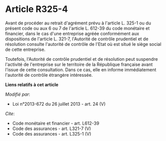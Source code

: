 # Article R325-4

Avant de procéder au retrait d'agrément prévu à l'article L. 325-1 ou du présent code ou aux 6 ou 7 de l'article L. 612-39 du
code monétaire et financier, dans le cas d'une entreprise agréée conformément aux dispositions de l'article L. 321-7,
l'Autorité de contrôle prudentiel et de résolution consulte l'autorité de contrôle de l'Etat où est situé le siège social de
cette entreprise. 

Toutefois, l'Autorité de contrôle prudentiel et de résolution peut suspendre l'activité de l'entreprise sur le territoire de
la République française avant l'issue de cette consultation. Dans ce cas, elle en informe immédiatement l'autorité de
contrôle étrangère intéressée.

**Liens relatifs à cet article**

_Modifié par_:

  - Loi n°2013-672 du 26 juillet 2013 - art. 24 (V)

_Cite_:

  - Code monétaire et financier - art. L612-39
  - Code des assurances - art. L321-7 (V)
  - Code des assurances - art. L325-1 (V)
